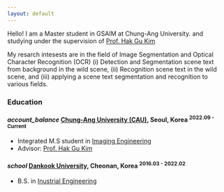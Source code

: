 ```yaml
---
layout: default
---
```


Hello!
I am a Master student in GSAIM at Chung-Ang University. and studying under the supervision of 
[Prof. Hak Gu Kim](https://www.irislab.cau.ac.kr/)

My resarch intesests are in the field of Image Segmentation and Optical Character Recognition (OCR)
(i) Detection and Segmentation scene text from background in the wild scene,
(ii) Recognition scene text in the wild scene,
and (iii) applying a scene text segmentation and recognition to various fields.


### Education

<h4 class="education">
  <i class="material-icons md-18">account_balance</i>
  <a href="https://www.cau.ac.kr/index.do">Chung-Ang University (CAU)</a>, Seoul, Korea
  <sup>2022.09 - Current</sup>
 </h4>
 
 - Integrated M.S student in [Imaging Engineering](https://gsaim.cau.ac.kr/)
 - Advisor: [Prof. Hak Gu Kim](https://www.irislab.cau.ac.kr/)
 
 [Imaging Engineering]: https://gsaim.cau.ac.kr/ 
 
 <h4 class="education">
  <i class="material-icons md-18">school</i>
  <a href="https://www.dankook.ac.kr/web/kor">Dankook University</a>, Cheonan, Korea  
  <sup>2016.03 - 2022.02</sup>
 </h4>  
   
 - B.S. in [Inustrial Engineering](https://cms.dankook.ac.kr/web/ind)
   
 [Industrial Engineering]: https://cms.dankook.ac.kr/web/ind

